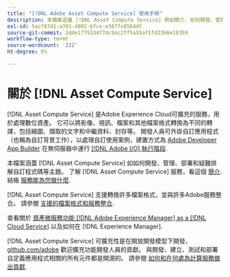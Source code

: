 ```yaml
---
title: "[!DNL Adobe Asset Compute Service] 使用手冊"
description: 本檔案涵蓋 [!DNL Asset Compute Service] 例如簡介、如何開發、管理、部署和疑難排解自訂程式碼。
exl-id: 5acf87d1-a391-4802-bfce-e367fc8564df
source-git-commit: 2dde177933477dc9ac2ff5a55af1fd2366e18359
workflow-type: tm+mt
source-wordcount: '222'
ht-degree: 6%

---
```


# 關於 [!DNL Asset Compute Service]

[!DNL Asset Compute Service] 是Adobe Experience Cloud可擴充的服務，用於處理數位資產。 它可以將影像、視訊、檔案和其他檔案格式轉換為不同的轉譯，包括縮圖、擷取的文字和中繼資料、封存等。 開發人員可外掛自訂應用程式（也稱為自訂背景工作），以處理自訂使用案例，建置方式為 [Adobe Developer App Builder](https://developer.adobe.com/app-builder/docs/overview) 在無伺服器中運行 [[!DNL Adobe I/O] 執行階段](https://www.adobe.io/apis/experienceplatform/runtime.html).

本檔案涵蓋 [!DNL Asset Compute Service] 如如何開發、管理、部署和疑難排解自訂程式碼等主題。 了解 [!DNL Asset Compute Service] 服務，看這個 [簡介](introduction.md). 結帳 [服務能為您做什麼](introduction.md#possible-use-cases-benefits).

[!DNL Asset Compute Service] 支援轉換許多檔案格式，並與許多Adobe服務整合。 請參閱 [支援的檔案格式和服務整合](https://experienceleague.adobe.com/docs/experience-manager-cloud-service/assets/file-format-support.html).

查看關於 [資產微服務功能 [!DNL Adobe Experience Manager] as a [!DNL Cloud Service]](https://experienceleague.adobe.com/docs/experience-manager-cloud-service/assets/asset-microservices-overview.html) 以及如何在 [!DNL Experience Manager].

[!DNL Asset Compute Service] 可擴充性是在開放開發模型下開發， [github.com/adobe](https://github.com/adobe) 歡迎擴充功能開發人員的貢獻。 與開發、建立、測試和部署自定義應用程式相關的所有元件都是開源的。 請參閱 [如何和在何處為計算服務做出貢獻](contribute-to-compute-service.md).

<!--
Possible to record the below info here in this landing page to centralize the miscellaneous info about Asset Compute Service?
 List of dependencies and requirements SDK, CLI, Devtools, etc.? Or may be a link to the prerequisites.
 Introduction video when Tech Marketing team shares one.
-->
